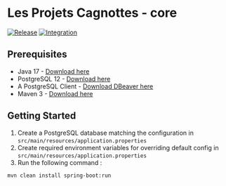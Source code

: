 # Les Projets Cagnottes - core
[![Release](https://github.com/les-projets-cagnottes/core/workflows/Release/badge.svg)](https://github.com/les-projets-cagnottes/core/actions?query=workflow%3ARelease)
[![Integration](https://github.com/les-projets-cagnottes/core/workflows/Integration/badge.svg)](https://github.com/les-projets-cagnottes/core/actions?query=workflow%3AIntegration)

## Prerequisites

- Java 17 - [Download here](https://jdk.java.net/17/)
- PostgreSQL 12 - [Download here](https://www.postgresql.org/download/)
- A PostgreSQL Client - [Download DBeaver here](https://dbeaver.io/download/)
- Maven 3 - [Download here](https://maven.apache.org/download.cgi)

## Getting Started

1. Create a PostgreSQL database matching the configuration in `src/main/resources/application.properties`
2. Create required environment variables for overriding default config in `src/main/resources/application.properties`
3. Run the following command :
```bash
mvn clean install spring-boot:run
```
